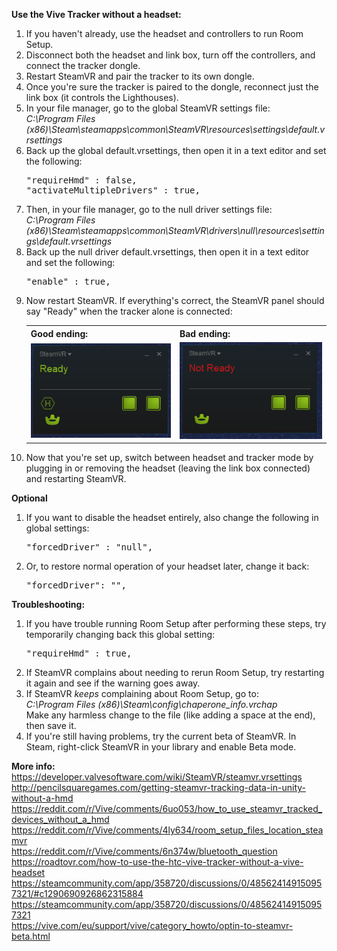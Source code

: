 **Use the Vive Tracker without a headset:**
<ol>
	<li>If you haven't already, use the headset and controllers to run Room Setup.</li>
	<li>Disconnect both the headset and link box, turn off the controllers, and connect the tracker dongle.</li>
	<li>Restart SteamVR and pair the tracker to its own dongle.</li>
	<li>Once you're sure the tracker is paired to the dongle, reconnect just the link box (it controls the Lighthouses).
	<li>In your file manager, go to the global SteamVR settings file:<br>
	<i>C:\Program Files (x86)\Steam\steamapps\common\SteamVR\resources\settings\default.vrsettings</i></li>
	<li>
		Back up the global default.vrsettings, then open it in a text editor and set the following:
		<pre>
"requireHmd" : false,
"activateMultipleDrivers" : true,</pre>
	</li>
	<li>Then, in your file manager, go to the null driver settings file:<br>
	<i>C:\Program Files (x86)\Steam\steamapps\common\SteamVR\drivers\null\resources\settings\default.vrsettings</i></li>
	<li>
		Back up the null driver default.vrsettings, then open it in a text editor and set the following:
		<pre>
"enable" : true,</pre>
	</li>
	<li>
		Now restart SteamVR. If everything's correct, the SteamVR panel should say "Ready" when the tracker alone is connected:
		<table>
			<tr>
		   		<th><b>Good ending:</b></th>
		   		<th><b>Bad ending:</b></th>
		 	</tr>
			<tr>
				<td>
					<img src="./docs/images/tracker_good.png">
				</td>
				<td>
					<img src="./docs/images/tracker_bad.png">
				</td>
			</tr>
		</table>
	</li>
	<li>Now that you're set up, switch between headset and tracker mode by plugging in or removing the headset (leaving the link box connected) and restarting SteamVR.</li>
</ol>

**Optional**
<ol>
	<li>
		If you want to disable the headset entirely, also change the following in global settings:
		<pre>
"forcedDriver" : "null",</pre>
	</li>
	<li>Or, to restore normal operation of your headset later, change it back:
		<pre>
"forcedDriver": "",</pre>
	</li>
</ol>

**Troubleshooting:**
<ol>
	<li>
		If you have trouble running Room Setup after performing these steps, try temporarily changing back this global setting:
		<pre>
"requireHmd" : true,</pre>	
	</li>
	<li>If SteamVR complains about needing to rerun Room Setup, try restarting it again and see if the warning goes away.
	<li>
		If SteamVR <i>keeps</i> complaining about Room Setup, go to:<br>
		<i>C:\Program Files (x86)\Steam\config\chaperone_info.vrchap</i><br>
		Make any harmless change to the file (like adding a space at the end), then save it.
	</li>
	<li>If you're still having problems, try the current beta of SteamVR. In Steam, right-click SteamVR in your library and enable Beta mode.</li>
</ol>

**More info:**<br>
https://developer.valvesoftware.com/wiki/SteamVR/steamvr.vrsettings<br>
http://pencilsquaregames.com/getting-steamvr-tracking-data-in-unity-without-a-hmd<br>
https://reddit.com/r/Vive/comments/6uo053/how_to_use_steamvr_tracked_devices_without_a_hmd<br>
https://reddit.com/r/Vive/comments/4ly634/room_setup_files_location_steamvr<br>
https://reddit.com/r/Vive/comments/6n374w/bluetooth_question<br>
https://roadtovr.com/how-to-use-the-htc-vive-tracker-without-a-vive-headset<br>
https://steamcommunity.com/app/358720/discussions/0/485624149150957321/#c1290690926862315884<br>
https://steamcommunity.com/app/358720/discussions/0/485624149150957321<br>
https://vive.com/eu/support/vive/category_howto/optin-to-steamvr-beta.html<br> 
